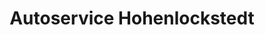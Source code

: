 ---
title: "Autoservice Hohenlockstedt"
url: /hohenlockstedt/autoservice-hohenlockstedt/
shop: Autowerkstatt
---